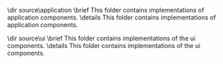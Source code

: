 \dir source\application
\brief This folder contains implementations of application components.
\details This folder contains implementations of application components.

\dir source\ui
\brief This folder contains implementations of the ui components.
\details This folder contains implementations of the ui components.